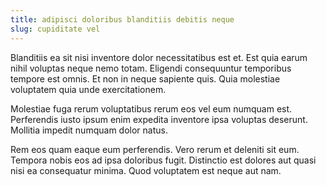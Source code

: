 ```yaml
---
title: adipisci doloribus blanditiis debitis neque
slug: cupiditate vel
---
```


Blanditiis ea sit nisi inventore dolor necessitatibus est et. Est quia earum nihil voluptas neque nemo totam. Eligendi consequuntur temporibus tempore est omnis. Et non in neque sapiente quis. Quia molestiae voluptatem quia unde exercitationem.

Molestiae fuga rerum voluptatibus rerum eos vel eum numquam est. Perferendis iusto ipsum enim expedita inventore ipsa voluptas deserunt. Mollitia impedit numquam dolor natus.

Rem eos quam eaque eum perferendis. Vero rerum et deleniti sit eum. Tempora nobis eos ad ipsa doloribus fugit. Distinctio est dolores aut quasi nisi ea consequatur minima. Quod voluptatem est neque aut nam.
